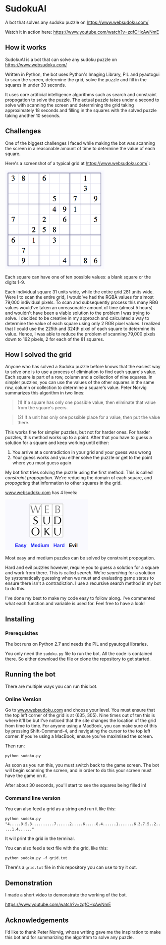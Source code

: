 # SudokuAI
A bot that solves any sudoku puzzle on https://www.websudoku.com/

Watch it in action here: https://www.youtube.com/watch?v=zqfCHxAwNmE


## How it works

SudokuAI is a bot that can solve any sudoku puzzle on https://www.websudoku.com/

Written in Python, the bot uses Python's Imaging Library, PIL and pyautogui to scan the screen, determine the grid, solve the puzzle and fill in the squares in under 30 seconds.

It uses core artificial intelligence algorithms such as search and constraint propogation to solve the puzzle. The actual puzzle takes under a second to solve with scanning the screen and determining the grid taking approximately 18 seconds and filling in the squares with the solved puzzle taking another 10 seconds.

## Challenges

One of the biggest challenges I faced while making the bot was scanning the screen in a reasonable amount of time to determine the value of each square.

Here's a screenshot of a typical grid at https://www.websudoku.com/ :

   ![screenshot](https://github.com/adi00026/SudokuAI/blob/master/typical_grid.png)

Each square can have one of ten possible values: a blank square or the digits 1-9.

Each individual square 31 units wide, while the entire grid 281 units wide. Were I to scan the entire grid, I would've had the RGBA values for almost 79,000 individual pixels. To scan and subsequently process this many RBG values would've taken an unreasonable amount of time (almost 5 hours) and wouldn't have been a viable solution to the problem I was trying to solve. I decided to be creative in my approach and calculated a way to determine the value of each square using only 2 RGB pixel values. I realized that I could use the 225th and 324th pixel of each square to determine its value. Hence, I was able to reduce the problem of scanning 79,000 pixels down to 162 pixels, 2 for each of the 81 squares.

## How I solved the grid

Anyone who has solved a Sudoku puzzle before knows that the easiest way to solve one is to use a process of elimination to find each square's value. Each square is part of a row, column and a collection of nine squares. In simpler puzzles, you can use the values of the other squares in the same row, column or collection to determine a square's value. Peter Norvig summarizes this algorithm in two lines: 

 >(1) If a square has only one possible value, then eliminate that value from the square's peers. 
 
 >(2) If a unit has only one possible place for a value, then put the value there.

This works fine for simpler puzzles, but not for harder ones. For harder puzzles, this method works up to a point. After that you have to guess a solution for a square and keep working until either:

1) You arrive at a contradiction in your grid and your guess was wrong
2) Your guess works and you either solve the puzzle or get to the point where you must guess again

My bot first tries solving the puzzle using the first method. This is called *constraint propogation.* We're reducing the domain of each square, and *propogating* that information to other squares in the grid. 

www.websudoku.com has 4 levels:

   ![screenshot](https://github.com/adi00026/SudokuAI/blob/master/levels.png)

Most easy and medium puzzles can be solved by constraint propogation.

Hard and evil puzzles however, require you to guess a solution for a square and work from there. This is called *search.* We're *searching* for a solution by systematically guessing when we must and evaluating game states to ensure there isn't a contradiction. I use a recursive search method in my bot to do this.

I've done my best to make my code easy to follow along. I've commented what each function and variable is used for. Feel free to have a look!

## Installing

### Prerequisites

The bot runs on Python 2.7 and needs the PIL and pyautogui libraries.

You only need the `sudoku.py` file to run the bot. All the code is contained there. So either download the file or clone the repository to get started.

## Running the bot

There are multiple ways you can run this bot.

### Online Version

Go to www.websudoku.com and choose your level. You must ensure that the top left corner of the grid is at (635, 305). Nine times out of ten this is where it'll be but I've noticed that the site changes the location of the grid from time to time. For anyone using a MacBook, you can make sure of this by pressing Shift-Command-4, and navigating the cursor to the top left corner. If you're using a MacBook, ensure you've maximised the screen.

Then run:

`python sudoku.py` 

As soon as you run this, you must switch back to the game screen. The bot will begin scanning the screen, and in order to do this your screen must have the game on it.

After about 30 seconds, you'll start to see the squares being filled in!

### Command line version

You can also feed a grid as a string and run it like this:

`python sudoku.py "4.....8.5.3..........7......2.....6.....8.4......1.......6.3.7.5..2.....1.4......" `

It will print the grid in the terminal.

You can also feed a text file with the grid, like this:

`python sudoku.py -f grid.txt`

There's a `grid.txt` file in this repository you can use to try it out.

## Demonstration

I made a short video to demonstrate the working of the bot.

https://www.youtube.com/watch?v=zqfCHxAwNmE


## Acknowledgements

I'd like to thank Peter Norvig, whose writing gave me the inspiration to make this bot and for summarizing the algorithm to solve any puzzle.

